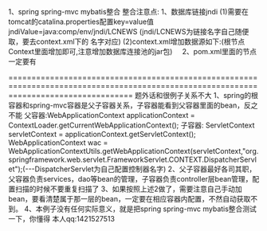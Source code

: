1、spring spring-mvc mybatis整合
整合注意点:
    1、数据库链接jndi
       (1)需要在tomcat的catalina.properties配置key=value值    jndiValue=java:comp/env/jndi/LCNEWS (jndi/LCNEWS为链接名字自己随便取，要去context.xml下的
       名字对应)
       (2)context.xml增加数据源如下:(根节点Context里面增加即可,注意增加数据库连接池的jar包)
       <Resource
        name="jndi/LCNEWS"
        factory="com.alibaba.druid.pool.DruidDataSourceFactory"
        auth="Container"
        type="javax.sql.DataSource"
        driverClassName="com.mysql.jdbc.Driver"
        url="jdbc:mysql://127.0.0.1:3306/demo?useSSL=false"
        username="root"
        password="root"
        maxActive="50"
        maxWait="10000"
        removeabandoned="true"
        removeabandonedtimeout="60"
        logabandoned="false"
        filters="stat"/>
        <!--上面这两条一定要做-->
      2、pom.xml里面的<build>节点一定要有
  
  
  
  
  
  
=======================================================================================================================================
题外话和很例子关系不大
1、spring的根容器和spring-mvc容器是父子容器关系，子容器能看到父容器里面的bean，反之不能
父容器:WebApplicationContext applicationContext = ContextLoader.getCurrentWebApplicationContext();
子容器:
      ServletContext servletContext = applicationContext.getServletContext();
      WebApplicationContext wac = WebApplicationContextUtils.getWebApplicationContext(servletContext,"org.springframework.web.servlet.FrameworkServlet.CONTEXT.DispatcherServlet");(---DispatcherServlet为自己配置控制器名字)
2、父子容器最好各司其职，父容器负责services，dao等bean的管理，子容器负责controller层bean管理，配置扫描的时候不要重复扫描了
3、如果按照上述2做了，需要注意自己手动加bean，要看清楚属于那一层的bean，一定要在相应容器内配置，不然自动获取不到。
4、本例子没有任何实际意义，就是把spring spring-mvc mybatis整合测试一下，你懂得    本人qq:1421527513
